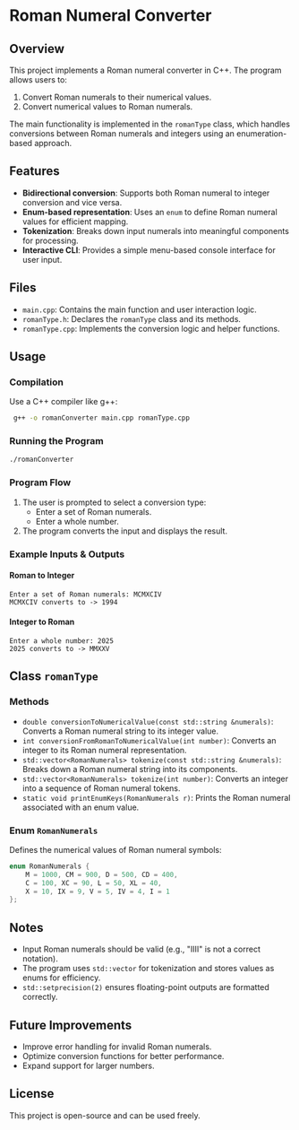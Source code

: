 # Roman Numeral Converter

## Overview
This project implements a Roman numeral converter in C++. The program allows users to:
1. Convert Roman numerals to their numerical values.
2. Convert numerical values to Roman numerals.

The main functionality is implemented in the `romanType` class, which handles conversions between Roman numerals and integers using an enumeration-based approach.

## Features
- **Bidirectional conversion**: Supports both Roman numeral to integer conversion and vice versa.
- **Enum-based representation**: Uses an `enum` to define Roman numeral values for efficient mapping.
- **Tokenization**: Breaks down input numerals into meaningful components for processing.
- **Interactive CLI**: Provides a simple menu-based console interface for user input.

## Files
- `main.cpp`: Contains the main function and user interaction logic.
- `romanType.h`: Declares the `romanType` class and its methods.
- `romanType.cpp`: Implements the conversion logic and helper functions.

## Usage
### Compilation
Use a C++ compiler like g++:
```sh
 g++ -o romanConverter main.cpp romanType.cpp
```

### Running the Program
```sh
./romanConverter
```

### Program Flow
1. The user is prompted to select a conversion type:
    - Enter a set of Roman numerals.
    - Enter a whole number.
2. The program converts the input and displays the result.

### Example Inputs & Outputs
#### Roman to Integer
```
Enter a set of Roman numerals: MCMXCIV
MCMXCIV converts to -> 1994
```
#### Integer to Roman
```
Enter a whole number: 2025
2025 converts to -> MMXXV
```

## Class `romanType`
### Methods
- `double conversionToNumericalValue(const std::string &numerals)`: Converts a Roman numeral string to its integer value.
- `int conversionFromRomanToNumericalValue(int number)`: Converts an integer to its Roman numeral representation.
- `std::vector<RomanNumerals> tokenize(const std::string &numerals)`: Breaks down a Roman numeral string into its components.
- `std::vector<RomanNumerals> tokenize(int number)`: Converts an integer into a sequence of Roman numeral tokens.
- `static void printEnumKeys(RomanNumerals r)`: Prints the Roman numeral associated with an enum value.

### Enum `RomanNumerals`
Defines the numerical values of Roman numeral symbols:
```cpp
enum RomanNumerals {
    M = 1000, CM = 900, D = 500, CD = 400,
    C = 100, XC = 90, L = 50, XL = 40,
    X = 10, IX = 9, V = 5, IV = 4, I = 1
};
```

## Notes
- Input Roman numerals should be valid (e.g., "IIII" is not a correct notation).
- The program uses `std::vector` for tokenization and stores values as enums for efficiency.
- `std::setprecision(2)` ensures floating-point outputs are formatted correctly.

## Future Improvements
- Improve error handling for invalid Roman numerals.
- Optimize conversion functions for better performance.
- Expand support for larger numbers.

## License
This project is open-source and can be used freely.

